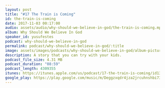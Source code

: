 ```yaml
---
layout: post
title: "#17 The Train is Coming"
id: the-train-is-coming
date: 2017-11-03 00:17:00
audio: assets/audio/why-should-we-believe-in-god/the-train-is-coming.mp3
album: Why Should We Believe In God
speaker_id: yusufestes
podcast: why-should-we-believe-in-god
permalink: podcast/why-should-we-believe-in-god/:title
image: assets/images/podcasts/why-should-we-believe-in-god/album-picture-small.jpg
description: A story that you can try with your kids.
podcast_file_size: 4.31 MB
podcast_duration: "08:59"
podcast_length: 4309355
itunes: https://itunes.apple.com/us/podcast/17-the-train-is-coming/id1312646688?i=1000394707156
google_play: https://play.google.com/music/m/Deggzxqdr4jza2jrcuhnshbi734?t=17_The_Train_is_Coming-Why_Should_We_Believe_In_God
---
```

